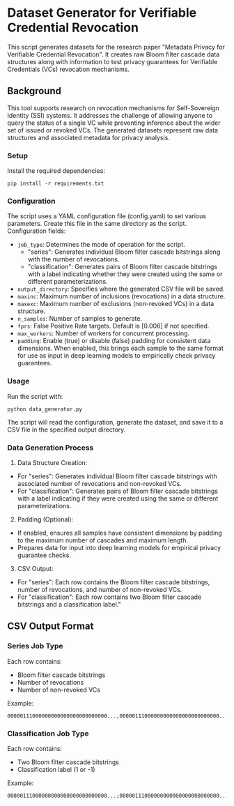 # Dataset Generator for Verifiable Credential Revocation
This script generates datasets for the research paper "Metadata Privacy for Verifiable Credential Revocation". It creates raw Bloom filter cascade data structures along with information to test privacy guarantees for Verifiable Credentials (VCs) revocation mechanisms.

## Background
This tool supports research on revocation mechanisms for Self-Sovereign Identity (SSI) systems. It addresses the challenge of allowing anyone to query the status of a single VC while preventing inference about the wider set of issued or revoked VCs. The generated datasets represent raw data structures and associated metadata for privacy analysis.

### Setup
Install the required dependencies:

```
pip install -r requirements.txt
```

### Configuration
The script uses a YAML configuration file (config.yaml) to set various parameters. Create this file in the same directory as the script.
Configuration fields:
* `job_type`: Determines the mode of operation for the script.
    * "series": Generates individual Bloom filter cascade bitstrings along with the number of revocations.
    * "classification": Generates pairs of Bloom filter cascade bitstrings with a label indicating whether they were created using the same or different parameterizations.
* `output_directory`: Specifies where the generated CSV file will be saved.
* `maxinc`: Maximum number of inclusions (revocations) in a data structure.
* `maxexc`: Maximum number of exclusions (non-revoked VCs) in a data structure.
* `n_samples`: Number of samples to generate.
* `fprs`: False Positive Rate targets. Default is [0.006] if not specified.
* `max_workers`: Number of workers for concurrent processing.
* `padding`: Enable (true) or disable (false) padding for consistent data dimensions. When enabled, this brings each sample to the same format for use as input in deep learning models to empirically check privacy guarantees.
### Usage
Run the script with:

```
python data_generator.py
```

The script will read the configuration, generate the dataset, and save it to a CSV file in the specified output directory.
### Data Generation Process

1. Data Structure Creation:
* For "series": Generates individual Bloom filter cascade bitstrings with associated number of revocations and non-revoked VCs.
* For "classification": Generates pairs of Bloom filter cascade bitstrings with a label indicating if they were created using the same or different parameterizations.
2. Padding (Optional):
* If enabled, ensures all samples have consistent dimensions by padding to the maximum number of cascades and maximum length.
* Prepares data for input into deep learning models for empirical privacy guarantee checks.
3. CSV Output:
* For "series": Each row contains the Bloom filter cascade bitstrings, number of revocations, and number of non-revoked VCs.
* For "classification": Each row contains two Bloom filter cascade bitstrings and a classification label."



## CSV Output Format

### Series Job Type

Each row contains:
* Bloom filter cascade bitstrings
* Number of revocations
* Number of non-revoked VCs

Example:

```
00000111000000000000000000000000...,00000111000000000000000000000000...,82,59
```

### Classification Job Type

Each row contains:
* Two Bloom filter cascade bitstrings
* Classification label (1 or -1)

Example:

```
00000111000000000000000000000000...;00000111000000000000000000000000...;1
```